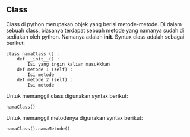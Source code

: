 ## Class

Class di python merupakan objek yang berisi metode-metode. Di dalam sebuah class, biasanya terdapat sebuah metode yang namanya sudah di sediakan oleh python. Namanya adalah **__init__**. Syntax class adalah sebagai berikut:
```
class namaClass () :
    def __init__() :
        Isi yang ingin kalian masukkkan
    def metode 1 (self) :
        Isi metode
    def metode 2 (self) :
        Isi metode
```

Untuk memanggil class digunakan syntax berikut:
```
namaClass()
```

Untuk memanggil metodenya digunakan syntax berikut:
```
namaClass().namaMetode()
```

